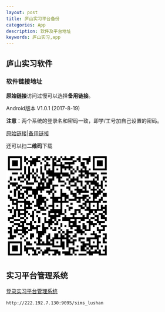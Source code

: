 ```yaml
---
layout: post
title: 庐山实习平台备份
categories: App
description: 软件及平台地址
keywords: 庐山实习,app
---
```


## 庐山实习软件

### 软件链接地址

**原始链接**访问过慢可以选择**备用链接**。

Android版本 V1.0.1 (2017-8-19)

**注意**：两个系统的登录名和密码一致，即学/工号加自己设置的密码。
 
[原始链接](http://dev.handsmap.cn:3080/lushan_njnu/android/1.0.1/lushan17.1.0.1.apk)|[备用链接](http://ov827byht.bkt.clouddn.com/app/apk/com.handsmap.lushanv2.apk)

还可以扫**二维码**下载

![庐山软件备份](/images/2017-8-25-lushan/lushanv2-备份.png)

## 实习平台管理系统

[登录实习平台管理系统](http://222.192.7.130:9095/sims_lushan)

```
http://222.192.7.130:9095/sims_lushan
```
